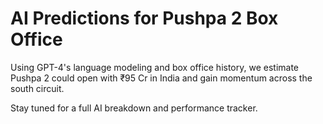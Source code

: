 # AI Predictions for Pushpa 2 Box Office

Using GPT-4's language modeling and box office history, we estimate Pushpa 2 could open with ₹95 Cr in India and gain momentum across the south circuit.

Stay tuned for a full AI breakdown and performance tracker.
